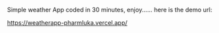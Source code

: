 Simple weather App coded in 30 minutes, enjoy......
here is the demo url:

https://weatherapp-pharmluka.vercel.app/
